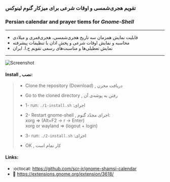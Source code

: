 ### تقویم هجری‌شمسی و اوقات شرعی برای میزکار گنوم لینوکس
### Persian calendar and prayer tiems for *Gnome-Shell*
---
+ قابلیت نمایش همزمان سه تاریخ هجری‌شمسی، هجری‌قمری و میلادی
+ محاسبه و نمایش اوقات شرعی و پخش اذان با تنظیمات پیشرفته
+ نمایش تعطیلی‌ها و مناسبت‌های رسمی تقویم ج.ا. ایران
---

![Screenshot](https://github.com/scr-ir/gnome-shamsi-calendar/blob/master/shamsi-calendar%40gnome.scr.ir/Screenshot.gif?raw=true)

#### Install , نصب:
> * Clone the repository (Download) , دریافت مخزن
> * Go to the cloned directory , رفتن به پوشه‌ی آن
> 
> * 1- run: ```./1-install.sh``` :اجرای
> 
> * 2- Restart gnome-shell , اجرای مجدّد گنوم:\
> xorg => (Alt+F2 -> r -> Enter)\
> xorg or wayland => (logout + login)
> 
> * 3- run: ```./2-install.sh``` :اجرای
> * OK , کار تمام است

#### Links:
* :octocat: https://github.com/scr-ir/gnome-shamsi-calendar
* :link: https://extensions.gnome.org/extension/3618/

